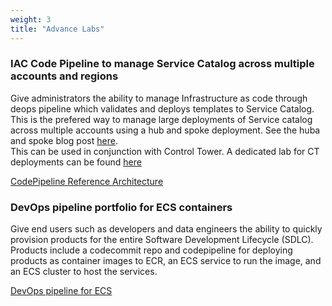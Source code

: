 ```yaml
---
weight: 3
title: "Advance Labs"
---
```


### IAC Code Pipeline to manage Service Catalog across multiple accounts and regions
Give administrators the ability to manage Infrastructure as code through deops pipeline which 
validates and deploys templates to Service Catalog.  This is the prefered way to manage large deployments of Service catalog
across multiple accounts using a hub and spoke deployment.  See the huba and spoke blog post [here](https://aws.amazon.com/blogs/mt/how-to-set-up-a-multi-region-multi-account-catalog-of-company-standard-aws-service-catalog-products/).  
This can be used in conjunction with Control Tower.  A dedicated lab for CT 
deployments can be found [here](https://controltower.aws-management.tools/infrastructure/resource/sc-multiaccount/)

[CodePipeline Reference Architecture](https://github.com/aws-samples/aws-service-catalog-reference-architectures/tree/master/codepipeline)



### DevOps pipeline portfolio for ECS containers
Give end users such as developers and data engineers the ability to quickly provision products for the entire Software Development Lifecycle (SDLC).
Products include a codecommit repo and codepipeline for deploying products as container images to ECR, an ECS service to run the image, and an ECS cluster to host the services.


[DevOps pipeline for ECS](https://github.com/aws-samples/aws-service-catalog-reference-architectures/tree/master/ecs)


